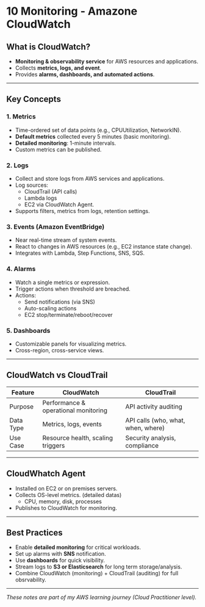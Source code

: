 # 10 Monitoring - Amazone CloudWatch

## What is CloudWatch?
- **Monitoring & observability service** for AWS resources and applications.
- Collects **metrics, logs, and event**.
- Provides **alarms, dashboards, and automated actions**.

---

## Key Concepts

### 1. Metrics
- Time-ordered set of data points (e.g., CPUUtilization, NetworkIN).
- **Default metrics** collected every 5 minutes (basic monitoring).
- **Detailed monitoring**: 1-minute intervals.
- Custom metrics can be published.

### 2. Logs
- Collect and store logs from AWS services and applications.
- Log sources:
  - CloudTrail (API calls)
  - Lambda logs
  - EC2 via CloudWatch Agent.
- Supports filters, metrics from logs, retention settings.
  
### 3. Events (Amazon EventBridge)
- Near real-time stream of system events.
- React to changes in AWS resources (e.g., EC2 instance state change).
- Integrates with Lambda, Step Functions, SNS, SQS.

### 4. Alarms
- Watch a single metrics or expression.
- Trigger actions when threshold are breached.
- Actions:
  - Send notifications (via SNS)
  - Auto-scaling actions
  - EC2 stop/terminate/reboot/recover
 
### 5. Dashboards
- Customizable panels for visualizing metrics.
- Cross-region, cross-service views.

---

## CloudWatch vs CloudTrail

| Feature   | CloudWatch                           | CloudTrail                         |
| --------- | ------------------------------------ | ---------------------------------- |
| Purpose   | Performance & operational monitoring | API activity auditing              |
| Data Type | Metrics, logs, events                | API calls (who, what, when, where) |
| Use Case  | Resource health, scaling triggers    | Security analysis, compliance      |

---

## CloudWhatch Agent
- Installed on EC2 or on premises servers.
- Collects OS-level metrics. (detailed datas)
  - CPU, memory, disk, processes
- Publishes to CloudWatch for monitoring.

---

## Best Practices
- Enable **detailed monitoring** for critical workloads.
- Set up alarms with **SNS** notification.
- Use **dashboards** for quick visibility.
- Stream logs to **S3 or Elasticsearch** for long term storage/analysis.
- Combine CloudWatch (monitoring) + CloudTrail (auditing) for full obsrvability.

---

*These notes are part of my AWS learning journey (Cloud Practitioner level).*
